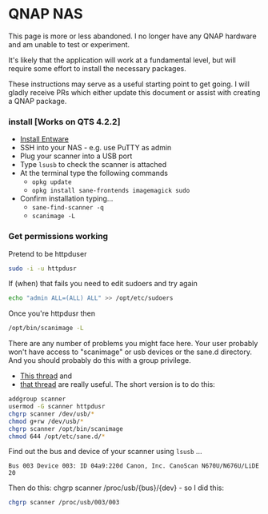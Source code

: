 # QNAP NAS

This page is more or less abandoned. I no longer have any QNAP hardware and am
unable to test or experiment.

It's likely that the application will work at a fundamental level, but will
require some effort to install the necessary packages.

These instructions may serve as a useful starting point to get going. I will
gladly receive PRs which either update this document or assist with creating a
QNAP package.

### install [Works on QTS 4.2.2]

 * [Install Entware](basics.md)
 * SSH into your NAS - e.g. use PuTTY as admin
 * Plug your scanner into a USB port
 * Type `lsusb` to check the scanner is attached
 * At the terminal type the following commands
    * `opkg update`
    * `opkg install sane-frontends imagemagick sudo`
 * Confirm installation typing...
    * `sane-find-scanner -q`
    * `scanimage -L`

### Get permissions working

Pretend to be httpduser

```sh
sudo -i -u httpdusr
```

If (when) that fails you need to edit sudoers and try again

```sh
echo "admin ALL=(ALL) ALL" >> /opt/etc/sudoers
```

Once you're httpdusr then

```sh
/opt/bin/scanimage -L
```

There are any number of problems you might face here. Your user probably won't
have access to "scanimage" or usb devices or the sane.d directory. And you
should probably do this with a group privilege.

* [This thread](https://wiki.archlinux.org/index.php/SANE) and
* [that thread](https://bugs.launchpad.net/ubuntu/+source/sane-backends/+bug/270185/comments/3)
  are really useful. The short version is to do this:

```sh
addgroup scanner
usermod -G scanner httpdusr
chgrp scanner /dev/usb/*
chmod g+rw /dev/usb/*
chgrp scanner /opt/bin/scanimage
chmod 644 /opt/etc/sane.d/*
```

Find out the bus and device of your scanner using `lsusb` ...

```log
Bus 003 Device 003: ID 04a9:220d Canon, Inc. CanoScan N670U/N676U/LiDE 20
```

Then do this: chgrp scanner /proc/usb/{bus}/{dev} - so I did this:

```sh
chgrp scanner /proc/usb/003/003
```
